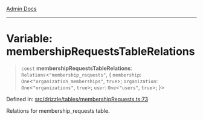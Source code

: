 [Admin Docs](/)

***

# Variable: membershipRequestsTableRelations

> `const` **membershipRequestsTableRelations**: `Relations`\<`"membership_requests"`, \{ `membership`: `One`\<`"organization_memberships"`, `true`\>; `organization`: `One`\<`"organizations"`, `true`\>; `user`: `One`\<`"users"`, `true`\>; \}\>

Defined in: [src/drizzle/tables/membershipRequests.ts:73](https://github.com/hustlernik/talawa-api/blob/6321c91e956d2ee44b2bb9c22c1b40aa4687c9c2/src/drizzle/tables/membershipRequests.ts#L73)

Relations for membership_requests table.
